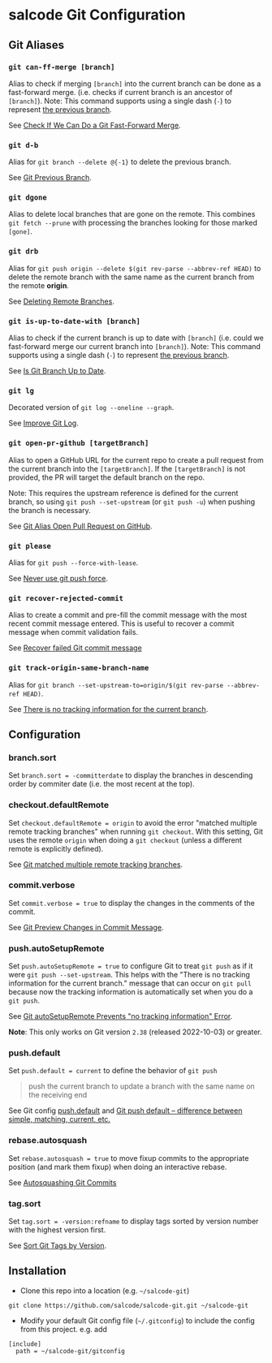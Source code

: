 # salcode Git Configuration

## Git Aliases

### `git can-ff-merge [branch]`

Alias to check if merging `[branch]` into the current branch can be done as a fast-forward merge. (i.e. checks if current branch is an ancestor of `[branch]`). Note: This command supports using a single dash (`-`) to represent [the previous branch](https://salferrarello.com/git-previous-branch/).

See [Check If We Can Do a Git Fast-Forward Merge](https://salferrarello.com/check-can-do-git-fast-forward-merge/).

### `git d-b`

Alias for `git branch --delete @{-1}` to delete the previous branch.

See [Git Previous Branch](https://salferrarello.com/git-previous-branch/).

### `git dgone`

Alias to delete local branches that are gone on the remote. This combines `git fetch --prune` with processing the branches looking for those marked `[gone]`.

### `git drb`

Alias for `git push origin --delete $(git rev-parse --abbrev-ref HEAD)` to delete the remote branch with the same name as the current branch from the remote **origin**.

See [Deleting Remote Branches](https://git-scm.com/book/en/v2/Git-Branching-Remote-Branches#_delete_branches).

### `git is-up-to-date-with [branch]`

Alias to check if the current branch is up to date with `[branch]` (i.e. could we fast-forward merge our current branch into `[branch]`). Note: This command supports using a single dash (`-`) to represent [the previous branch](https://salferrarello.com/git-previous-branch/).

See [Is Git Branch Up to Date](https://salferrarello.com/is-git-branch-up-to-date/).

### `git lg`

Decorated version of `git log --oneline --graph`.

See [Improve Git Log](https://salferrarello.com/improve-git-log/).

### `git open-pr-github [targetBranch]`

Alias to open a GitHub URL for the current repo to create a pull request from the current branch into the `[targetBranch]`. If the `[targetBranch]` is not provided, the PR will target the default branch on the repo.

Note: This requires the upstream reference is defined for the current branch, so using `git push --set-upstream` (or `git push -u`) when pushing the branch is necessary.

See [Git Alias Open Pull Request on GitHub](https://salferrarello.com/git-alias-open-pull-request-github/).

### `git please`

Alias for `git push --force-with-lease`.

See [Never use git push force](https://salferrarello.com/never-git-push-force/).

### `git recover-rejected-commit`

Alias to create a commit and pre-fill the commit message with the most recent commit message entered. This is useful to recover a commit message when commit validation fails.

See [Recover failed Git commit message](https://salferrarello.com/recover-failed-git-commit-message/)

### `git track-origin-same-branch-name`

Alias for `git branch --set-upstream-to=origin/$(git rev-parse --abbrev-ref HEAD)`.

See [There is no tracking information for the current branch](https://salferrarello.com/there-is-no-tracking-information-for-the-current-branch/).

## Configuration

### branch.sort

Set `branch.sort = -committerdate` to display the branches in descending order by commiter date (i.e. the most recent at the top).

### checkout.defaultRemote

Set `checkout.defaultRemote = origin` to avoid the error "matched multiple remote tracking branches" when running `git checkout`. With this setting, Git uses the remote `origin` when doing a `git checkout` (unless a different remote is explicitly defined).

See [Git matched multiple remote tracking branches](https://salferrarello.com/git-matched-multiple-remote-tracking-branches/).

### commit.verbose

Set `commit.verbose = true` to display the changes in the comments of the commit.

See [Git Preview Changes in Commit Message](https://salferrarello.com/git-preview-changes-in-commit-message/).

### push.autoSetupRemote

Set `push.autoSetupRemote = true` to configure Git to treat `git push` as if it were `git push --set-upstream`. This helps with the "There is no tracking information for the current branch." message that can occur on `git pull` because now the tracking information is automatically set when you do a `git push`.

See [Git autoSetupRemote Prevents "no tracking information" Error](https://salferrarello.com/git-autosetupremote-prevent-no-tracking-information).

**Note**: This only works on Git version `2.38` (released 2022-10-03) or greater.

### push.default

Set `push.default = current` to define the behavior of `git push`

> push the current branch to update a branch with the same name on the receiving end

See Git config [push.default](https://git-scm.com/docs/git-config#Documentation/git-config.txt-pushdefault) and [Git push default – difference between simple, matching, current, etc.](https://rakhesh.com/coding/git-push-default/)

### rebase.autosquash

Set `rebase.autosquash = true` to move fixup commits to the appropriate position (and mark them fixup) when doing an interactive rebase.

See [Autosquashing Git Commits](https://thoughtbot.com/blog/autosquashing-git-commits)

### tag.sort

Set `tag.sort = -version:refname` to display tags sorted by version number with the highest version first.

See [Sort Git Tags by Version](https://salferrarello.com/sort-git-tags-by-version/).

## Installation

- Clone this repo into a location (e.g. `~/salcode-git`)  
```
git clone https://github.com/salcode/salcode-git.git ~/salcode-git
```
- Modify your default Git config file (`~/.gitconfig`) to include the config from this project. e.g. add  
```
[include]
  path = ~/salcode-git/gitconfig
```
